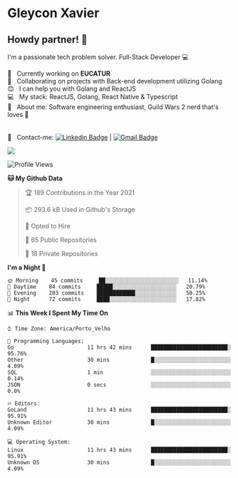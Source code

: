 # Gleycon Xavier

## Howdy partner! 👋

I'm a passionate tech problem solver.
Full-Stack Developer :computer:

 :rocket:  &nbsp; Currently working on **EUCATUR**
 <br/> :purple_heart: &nbsp; Collaborating on projects with Back-end development utilizing Golang
 <br/> :blush: &nbsp; I can help you with Golang and ReactJS
 <br/> :computer: &nbsp; My stack: ReactJS, Golang, React Native & Typescript
 <br/> 💬  &nbsp; About me: Software engineering enthusiast, Guild Wars 2 nerd that's loves :apple:
 <br/>
 <br/>
 <br/> :email: &nbsp; Contact-me: [![Linkedin Badge](https://img.shields.io/badge/-GleyconXavier-blue?style=flat-square&logo=Linkedin&logoColor=white&link=https://www.linkedin.com/in/gleyconxavier/)](https://www.linkedin.com/in/gleyconxavier/) 
| 
[![Gmail Badge](https://img.shields.io/badge/-gleyconxcarlos@gmail.com-c14438?style=flat-square&logo=Gmail&logoColor=white&link=mailto:gleyconxcarlos@gmail.com)](mailto:gleyconxcarlos@gmail.com)

![](https://komarev.com/ghpvc/?username=gleyconxavier)

<!--START_SECTION:waka-->
![Profile Views](http://img.shields.io/badge/Profile%20Views-0-blue)

**🐱 My Github Data** 

> 🏆 189 Contributions in the Year 2021
 > 
> 📦 293.6 kB Used in Github's Storage 
 > 
> 💼 Opted to Hire
 > 
> 📜 65 Public Repositories 
 > 
> 🔑 18 Private Repositories  
 > 
**I'm a Night 🦉** 

```text
🌞 Morning    45 commits     ██░░░░░░░░░░░░░░░░░░░░░░░   11.14% 
🌆 Daytime    84 commits     █████░░░░░░░░░░░░░░░░░░░░   20.79% 
🌃 Evening    203 commits    ████████████░░░░░░░░░░░░░   50.25% 
🌙 Night      72 commits     ████░░░░░░░░░░░░░░░░░░░░░   17.82%

```


📊 **This Week I Spent My Time On** 

```text
⌚︎ Time Zone: America/Porto_Velho

💬 Programming Languages: 
Go                       11 hrs 42 mins      ████████████████████████░   95.76% 
Other                    30 mins             █░░░░░░░░░░░░░░░░░░░░░░░░   4.09% 
SQL                      1 min               ░░░░░░░░░░░░░░░░░░░░░░░░░   0.14% 
JSON                     0 secs              ░░░░░░░░░░░░░░░░░░░░░░░░░   0.0%

🔥 Editors: 
GoLand                   11 hrs 43 mins      ████████████████████████░   95.91% 
Unknown Editor           30 mins             █░░░░░░░░░░░░░░░░░░░░░░░░   4.09%

💻 Operating System: 
Linux                    11 hrs 43 mins      ████████████████████████░   95.91% 
Unknown OS               30 mins             █░░░░░░░░░░░░░░░░░░░░░░░░   4.09%

```


<!--END_SECTION:waka-->
